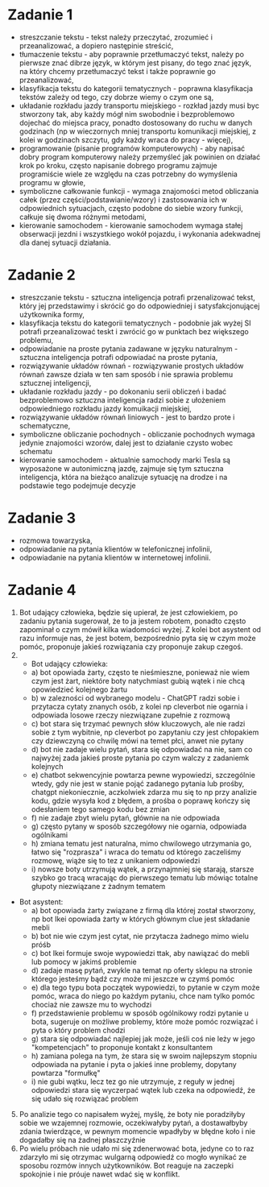 # Zadanie 1
  - streszczanie tekstu - tekst należy przeczytać, zrozumieć i przeanalizować, a dopiero następinie streścić,
  - tłumaczenie tekstu - aby poprawnie przetłumaczyć tekst, należy  po pierwsze znać dibrze język, w którym jest pisany, do tego znać język, na który chcemy przetłumaczyć tekst i także poprawnie go przeanalizować,
  - klasyfikacja tekstu do kategorii tematycznych - poprawna klasyfikacja tekstów zależy od tego, czy dobrze wiemy o czym one są,
  - układanie rozkładu jazdy transportu miejskiego - rozkład jazdy musi byc stworzony tak, aby każdy mógł nim swobodnie i bezproblemowo dojechać do miejsca pracy, ponadto dostosowany do ruchu w danych godzinach (np w wieczornych mniej transportu komunikacji miejskiej, z kolei w godzinach szczytu, gdy każdy wraca do pracy - więcej),
  - programowanie (pisanie programów komputerowych) - aby napisać dobry program komputerowy należy przemyśleć jak powinien on działać krok po kroku, często napisanie dobrego programu zajmuje programiście wiele ze względu na czas potrzebny do wymyślenia programu w głowie,
  - symboliczne całkowanie funkcji - wymaga znajomości metod obliczania całek (przez części/podstawianie/wzory) i zastosowania ich w odpowiednich sytuacjach, często podobne do siebie wzory funkcji, całkuje się dwoma różnymi metodami,
  - kierowanie samochodem - kierowanie samochodem wymaga stałej obserwacji jezdni i wszystkiego wokół pojazdu, i wykonania adekwadnej dla danej sytuacji działania.

# Zadanie 2
  - streszczanie tekstu - sztuczna inteligencja potrafi przenalizować tekst, który jej przedstawimy i skrócić go do odpowiedniej i satysfakcjonującej użytkownika formy,
  - klasyfikacja tekstu do kategorii tematycznych - podobnie jak wyżej SI potrafi przeanalizować teskt i zwrócić go w punktach bez większego problemu,
  - odpowiadanie na proste pytania zadawane w języku naturalnym - sztuczna inteligencja potrafi odpowiadać na proste pytania,
  - rozwiązywanie układów równań - rozwiązywanie prostych układów równań zawsze działa w ten sam sposób  i nie sprawia problemu sztucznej inteligencji,
  - układanie rozkładu jazdy - po dokonaniu serii obliczeń i badać bezproblemowo sztuczna inteligencja radzi sobie z ułożeniem odpowiedniego rozkładu jazdy komuikacji miejskiej,
  - rozwiązywanie układów równań liniowych - jest to bardzo prote i schematyczne,
  - symboliczne obliczanie pochodnych - obliczanie pochodnych wymaga jedynie znajomości wzorów, dalej jest to działanie czysto wobec schematu
  - kierowanie samochodem - aktualnie samochody marki Tesla są wyposażone w autonimiczną jazdę, zajmuje się tym sztuczna inteligencja, która na bieżąco analizuje sytuację na drodze i na podstawie tego podejmuje decyzje

# Zadanie 3
  - rozmowa towarzyska,
  - odpowiadanie na pytania klientów w telefonicznej infolinii,
  - odpowiadanie na pytania klientów w internetowej infolinii.

# Zadanie 4
1. Bot udający człowieka, będzie się upierał, że jest człowiekiem, po zadaniu pytania sugerował, że to ja jestem robotem, ponadto często zapominał o czym mówił kilka wiadomości wyżej. Z kolei bot asystent od razu informuje nas, że jest botem, bezpośrednio pyta się w czym może pomóc, proponuje jakieś rozwiązania czy proponuje zakup czegoś.
2.
   - Bot udający człowieka:
    - a) bot opowiada żarty, często te nieśmieszne, ponieważ nie wiem czym jest żart, niektóre boty natychmiast gubią wątek i nie chcą opowiedzieć kolejnego żartu
    - b) w zalezności od wybranego modelu - ChatGPT radzi sobie i przytacza cytaty znanych osób, z kolei np cleverbot nie ogarnia i odpowiada losowe rzeczy niezwiązane zupełnie z rozmową
    - c) bot stara się trzymać pewnych słów kluczowych, ale nie radzi sobie z tym wybitnie, np cleverbot po zapytaniu czy jest chłopakiem czy dziewczyną co chwilę mówi na temet płci, anwet nie pytany
    - d) bot nie zadaje wielu pytań, stara się odpowiadać na nie, sam co najwyżej zada jakieś proste pytania po czym walczy z zadaniemk kolejnych
    - e) chatbot sekwencyjnie powtarza pewne wypowiedzi, szczególnie wtedy, gdy nie jest w stanie pojąć zadanego pytania lub prośby, chatgpt niekoniecznie, aczkolwiek zdarza mu się to np przy analizie kodu, gdzie wysyła kod z błędem, a prośba o poprawę kończy się odesłaniem tego samego kodu bez zmian
    - f) nie zadaje zbyt wielu pytań, głównie na nie odpowiada
    - g) często pytany w sposób szczegółowy nie ogarnia, odpowiada ogólnikami
    - h) zmiana tematu jest naturalna, mimo chwilowego utrzymania go, łatwo się "rozprasza" i wraca do tematu od którego zaczeliśmy rozmowę, wiąże się to tez z unikaniem odpowiedzi
    - i) nowsze boty utrzymują wątek, a przynajmniej się starają, starsze szybko go tracą wracając do pierwszego tematu lub mówiąc totalne głupoty niezwiązane z żadnym tematem
  - Bot asystent:
    - a) bot opowiada żarty związane z firmą dla której został stworzony, np bot Ikei opowiada żarty w których głównym clue jest składanie mebli
    - b) bot nie wie czym jest cytat, nie przytacza żadnego mimo wielu próśb
    - c) bot Ikei formuje swoje wypowiedzi ttak, aby nawiązać do mebli lub pomocy w jakimś problemie 
    - d) zadaje masę pytań, zwykle na temat np oferty sklepu na stronie którego jesteśmy bądź czy może mi jeszcze w czymś pomóc
    - e) dla tego typu bota początek wypowiedzi, to pytanie w czym może pomóc, wraca do niego po każdym pytaniu, chce nam tylko pomóc chociaż nie zawsze mu to wychodzi
    - f) przedstawienie problemu w sposób ogólnikowy rodzi pytanie u bota, sugeruje on możliwe problemy, które może pomóc rozwiązać i pyta o który problem chodzi
    - g) stara się odpowiadać najlepiej jak może, jeśli coś nie leży w jego "kompetencjach" to proponuje kontakt z konsultantem
    - h) zamiana polega na tym, że stara się w swoim najlepszym stopniu odpowiada na pytanie i pyta o jakieś inne problemy, dopytany powtarza "formułkę"
    - i) nie gubi wątku, lecz tez go nie utrzymuje, z reguły w jednej odpowiedzi stara się wyczerpać wątek lub czeka na odpowiedź, że się udało się rozwiązać problem
5. Po analizie tego co napisałem wyżej, myślę, że boty nie poradziłyby sobie we wzajemnej rozmowie, oczekiwałyby pytań, a dostawałbyby zdania twierdzące, w pewnym momencie wpadłyby w błędne koło i nie dogadałby się na żadnej płaszczyźnie
6. Po wielu próbach nie udało mi się zdenerwować bota, jedyne co to raz zdarzyło mi się otrzymac wulgarną odpowiedź co mogło wynikać ze sposobu rozmów innych użytkowników. Bot reaguje na zaczepki spokojnie i nie próuje nawet wdać się w konflikt.
